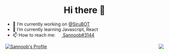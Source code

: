 <h1 align="center">Hi there 👋</h1>

- 🔭 I’m currently working on [@SiruBOT](https://github.com/SiruBOT)
- 🌱 I’m currently learning Javascript, React
- 📫 How to reach me: [<img src="https://raw.githubusercontent.com/sannoob/Sannoob/master/discordLogo.png" width="16" height="16" align="center"> Sannoob#3144](https://discordapp.com)

<img align="right" src="https://github-readme-stats.vercel.app/api/top-langs/?username=Sannoob&layout=compact&hide_border=true">

[![Sannoob's Profile](https://github-readme-stats.vercel.app/api?username=Sannoob&show_icons=true&hide_border=true&count_private=true)](https://github.com/sannoob)

<!--
**sannoob/Sannoob** is a ✨ _special_ ✨ repository because its `README.md` (this file) appears on your GitHub profile.

Here are some ideas to get you started:

- 🔭 I’m currently working on ...
- 🌱 I’m currently learning ...
- 👯 I’m looking to collaborate on ...
- 🤔 I’m looking for help with ...
- 💬 Ask me about ...
- 📫 How to reach me: ...
- 😄 Pronouns: ...
- ⚡ Fun fact: ...
-->
